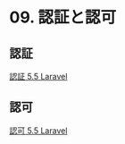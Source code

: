 # 09. 認証と認可

## 認証

[認証 5.5 Laravel](https://readouble.com/laravel/5.5/ja/authentication.html)

## 認可

[認可 5.5 Laravel](https://readouble.com/laravel/5.5/ja/authorization.html)
